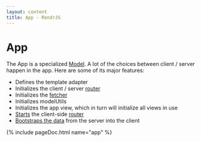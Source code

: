 ```yaml
---
layout: content
title: App - RendrJS
---
```


# App

The App is a specialized [Model](/model).  A lot of the choices between client / server happen in the app. Here are some of its major features:

- Defines the template adapter
- Initializes the client / server [router](/router)
- Initializes the [fetcher](/fetcher)
- Initializes modelUtils
- Initializes the app view, which in turn will initialize all views in use
- [Starts](#start) the client-side [router](/router)
- [Bootstraps the data](#bootstrapData) from the server into the client

{% include pageDoc.html name="app" %}

